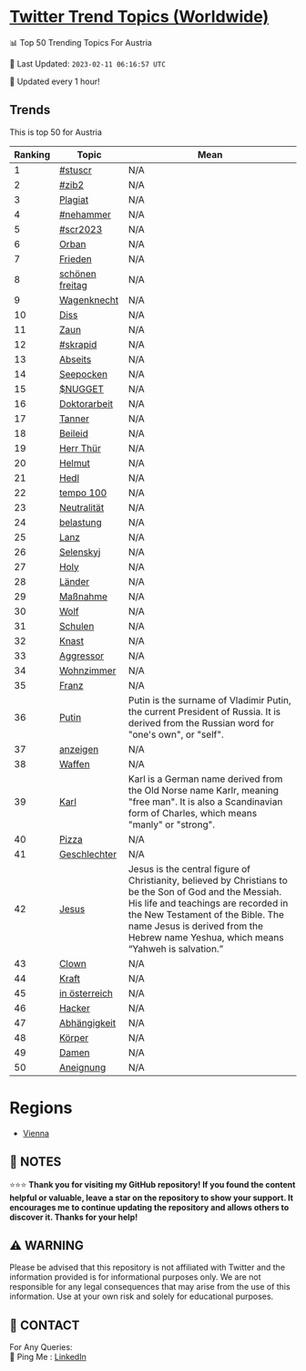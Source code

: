 [Twitter Trend Topics (Worldwide)](https://github.com/ErcinDedeoglu/Twitter-Trend-Topics)
==========


📊 Top 50 Trending Topics For Austria

📆 Last Updated: `2023-02-11 06:16:57 UTC`

🔧 Updated every 1 hour!


## Trends

This is top 50 for Austria

| Ranking | Topic | Mean |
| ------- | ------------ | ------------ |
| 1 | [#stuscr](http://twitter.com/search?q=%23stuscr) | N/A |
| 2 | [#zib2](http://twitter.com/search?q=%23zib2) | N/A |
| 3 | [Plagiat](http://twitter.com/search?q=Plagiat) | N/A |
| 4 | [#nehammer](http://twitter.com/search?q=%23nehammer) | N/A |
| 5 | [#scr2023](http://twitter.com/search?q=%23scr2023) | N/A |
| 6 | [Orban](http://twitter.com/search?q=Orban) | N/A |
| 7 | [Frieden](http://twitter.com/search?q=Frieden) | N/A |
| 8 | [schönen freitag](http://twitter.com/search?q=sch%c3%b6nen+freitag) | N/A |
| 9 | [Wagenknecht](http://twitter.com/search?q=Wagenknecht) | N/A |
| 10 | [Diss](http://twitter.com/search?q=Diss) | N/A |
| 11 | [Zaun](http://twitter.com/search?q=Zaun) | N/A |
| 12 | [#skrapid](http://twitter.com/search?q=%23skrapid) | N/A |
| 13 | [Abseits](http://twitter.com/search?q=Abseits) | N/A |
| 14 | [Seepocken](http://twitter.com/search?q=Seepocken) | N/A |
| 15 | [$NUGGET](http://twitter.com/search?q=%24NUGGET) | N/A |
| 16 | [Doktorarbeit](http://twitter.com/search?q=Doktorarbeit) | N/A |
| 17 | [Tanner](http://twitter.com/search?q=Tanner) | N/A |
| 18 | [Beileid](http://twitter.com/search?q=Beileid) | N/A |
| 19 | [Herr Thür](http://twitter.com/search?q=Herr+Th%c3%bcr) | N/A |
| 20 | [Helmut](http://twitter.com/search?q=Helmut) | N/A |
| 21 | [Hedl](http://twitter.com/search?q=Hedl) | N/A |
| 22 | [tempo 100](http://twitter.com/search?q=tempo+100) | N/A |
| 23 | [Neutralität](http://twitter.com/search?q=Neutralit%c3%a4t) | N/A |
| 24 | [belastung](http://twitter.com/search?q=belastung) | N/A |
| 25 | [Lanz](http://twitter.com/search?q=Lanz) | N/A |
| 26 | [Selenskyj](http://twitter.com/search?q=Selenskyj) | N/A |
| 27 | [Holy](http://twitter.com/search?q=Holy) | N/A |
| 28 | [Länder](http://twitter.com/search?q=L%c3%a4nder) | N/A |
| 29 | [Maßnahme](http://twitter.com/search?q=Ma%c3%9fnahme) | N/A |
| 30 | [Wolf](http://twitter.com/search?q=Wolf) | N/A |
| 31 | [Schulen](http://twitter.com/search?q=Schulen) | N/A |
| 32 | [Knast](http://twitter.com/search?q=Knast) | N/A |
| 33 | [Aggressor](http://twitter.com/search?q=Aggressor) | N/A |
| 34 | [Wohnzimmer](http://twitter.com/search?q=Wohnzimmer) | N/A |
| 35 | [Franz](http://twitter.com/search?q=Franz) | N/A |
| 36 | [Putin](http://twitter.com/search?q=Putin) | Putin is the surname of Vladimir Putin, the current President of Russia. It is derived from the Russian word for "one's own", or "self". |
| 37 | [anzeigen](http://twitter.com/search?q=anzeigen) | N/A |
| 38 | [Waffen](http://twitter.com/search?q=Waffen) | N/A |
| 39 | [Karl](http://twitter.com/search?q=Karl) | Karl is a German name derived from the Old Norse name Karlr, meaning "free man". It is also a Scandinavian form of Charles, which means "manly" or "strong". |
| 40 | [Pizza](http://twitter.com/search?q=Pizza) | N/A |
| 41 | [Geschlechter](http://twitter.com/search?q=Geschlechter) | N/A |
| 42 | [Jesus](http://twitter.com/search?q=Jesus) | Jesus is the central figure of Christianity, believed by Christians to be the Son of God and the Messiah. His life and teachings are recorded in the New Testament of the Bible. The name Jesus is derived from the Hebrew name Yeshua, which means “Yahweh is salvation.” |
| 43 | [Clown](http://twitter.com/search?q=Clown) | N/A |
| 44 | [Kraft](http://twitter.com/search?q=Kraft) | N/A |
| 45 | [in österreich](http://twitter.com/search?q=in+%c3%b6sterreich) | N/A |
| 46 | [Hacker](http://twitter.com/search?q=Hacker) | N/A |
| 47 | [Abhängigkeit](http://twitter.com/search?q=Abh%c3%a4ngigkeit) | N/A |
| 48 | [Körper](http://twitter.com/search?q=K%c3%b6rper) | N/A |
| 49 | [Damen](http://twitter.com/search?q=Damen) | N/A |
| 50 | [Aneignung](http://twitter.com/search?q=Aneignung) | N/A |



# Regions

* [Vienna](</Austria/Vienna.md>)



## 📝 NOTES

⭐⭐⭐ **Thank you for visiting my GitHub repository! If you found the content helpful or valuable, leave a star on the repository to show your support. It encourages me to continue updating the repository and allows others to discover it. Thanks for your help!**


## ⚠️ WARNING

Please be advised that this repository is not affiliated with Twitter and the information provided is for informational purposes only. We are not responsible for any legal consequences that may arise from the use of this information. Use at your own risk and solely for educational purposes.


## 📨 CONTACT

 For Any Queries:  
            🏓 Ping Me : [LinkedIn](https://www.linkedin.com/in/ercindedeoglu/)
